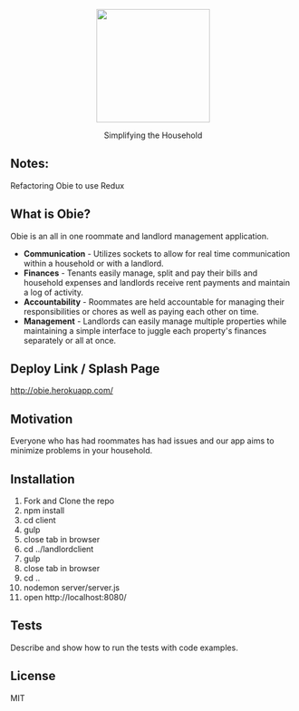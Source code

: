 <p align="center">
  <a href="http://obie.herokuapp.com">
    <img width="200" src="http://i.imgur.com/58PgMBj.png">
  </a>
  <p align="center">Simplifying the Household</p>
</p>

## Notes:
Refactoring Obie to use Redux

## What is Obie?
Obie is an all in one roommate and landlord management application.
- **Communication** - Utilizes sockets to allow for real time communication within a household or with a landlord.
- **Finances** - Tenants easily manage, split and pay their bills and household expenses and landlords receive rent payments and maintain a log of activity.
- **Accountability** - Roommates are held accountable for managing their responsibilities or chores as well as paying each other on time.
- **Management** - Landlords can easily manage multiple properties while maintaining a simple interface to juggle each property's finances separately or all at once.

## Deploy Link / Splash Page
http://obie.herokuapp.com/

## Motivation
Everyone who has had roommates has had issues and our app aims to minimize problems in your household. 

## Installation
1. Fork and Clone the repo
2. npm install
3. cd client
4. gulp
5. close tab in browser
6. cd ../landlordclient
7. gulp
8. close tab in browser
9. cd ..
10. nodemon server/server.js
11. open http://localhost:8080/

## Tests
Describe and show how to run the tests with code examples.

## License
MIT
